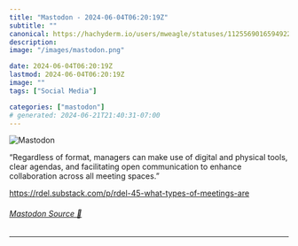 ```yaml
---
title: "Mastodon - 2024-06-04T06:20:19Z"
subtitle: ""
canonical: https://hachyderm.io/users/mweagle/statuses/112556901659492226
description:
image: "/images/mastodon.png"

date: 2024-06-04T06:20:19Z
lastmod: 2024-06-04T06:20:19Z
image: ""
tags: ["Social Media"]

categories: ["mastodon"]
# generated: 2024-06-21T21:40:31-07:00
---
```

![Mastodon](/images/mastodon.png)

<p>“Regardless of format, managers can make use of digital and physical tools, clear agendas, and facilitating open communication to enhance collaboration across all meeting spaces.”</p><p><a href="https://rdel.substack.com/p/rdel-45-what-types-of-meetings-are" target="_blank" rel="nofollow noopener noreferrer" translate="no"><span class="invisible">https://</span><span class="ellipsis">rdel.substack.com/p/rdel-45-wh</span><span class="invisible">at-types-of-meetings-are</span></a></p>


###### [Mastodon Source 🐘](https://hachyderm.io/@mweagle/112556901659492226)

___
